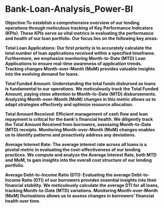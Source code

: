 # Bank-Loan-Analysis_Power-BI

<b>Objective<b>:To establish a comprehensive overview of our lending operations through meticulous tracking of Key Performance Indicators (KPIs). These KPIs serve as vital metrics in evaluating the performance and health of our loan portfolio. Our focus lies on the following key areas:

Total Loan Applications: Our first priority is to accurately calculate the total number of loan applications received within a specified timeframe. Furthermore, we emphasize monitoring Month-to-Date (MTD) Loan Applications to ensure real-time awareness of application trends. Tracking changes Month-over-Month (MoM) provides valuable insights into the evolving demand for loans.

<b>Total Funded Amount<b>: Understanding the total funds disbursed as loans is fundamental to our operations. We meticulously track the Total Funded Amount, paying close attention to Month-to-Date (MTD) disbursements. Analyzing Month-over-Month (MoM) changes in this metric allows us to adapt strategies effectively and optimize resource allocation.

Total Amount Received: Efficient management of cash flow and loan repayment is critical for the bank's financial health. We diligently track the Total Amount Received from borrowers, assessing Month-to-Date (MTD) receipts. Monitoring Month-over-Month (MoM) changes enables us to identify patterns and proactively address any deviations.

Average Interest Rate: The average interest rate across all loans is a pivotal metric in evaluating the cost-effectiveness of our lending practices. We compute and analyze the Average Interest Rate, both MTD and MoM, to gain insights into the overall cost structure of our lending portfolio.

Average Debt-to-Income Ratio (DTI): Evaluating the average Debt-to-Income Ratio (DTI) of our borrowers provides essential insights into their financial stability. We meticulously calculate the average DTI for all loans, tracking Month-to-Date (MTD) variations. Monitoring Month-over-Month (MoM) fluctuations allows us to assess changes in borrowers' financial health over time.

